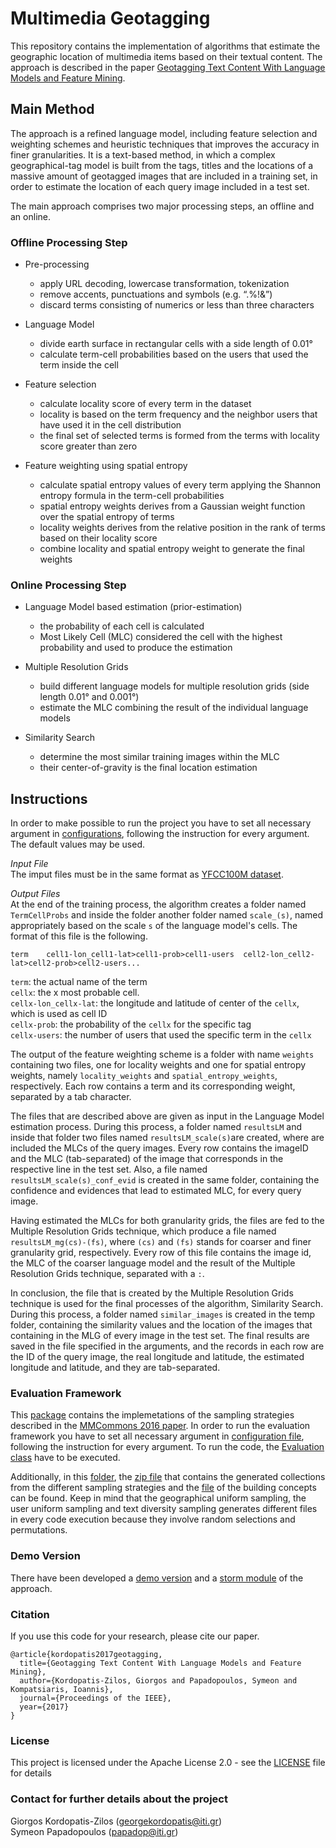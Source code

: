 Multimedia Geotagging
======

This repository contains the implementation of algorithms that estimate the geographic location of multimedia items based on their textual content. The approach is described in the paper <a href="https://www.researchgate.net/publication/318848293_Geotagging_Text_Content_With_Language_Models_and_Feature_Mining">Geotagging Text Content With Language Models and Feature Mining</a>.



<h2>Main Method</h2>

The approach is a refined language model, including feature selection and weighting schemes and heuristic techniques that improves the accuracy in finer granularities. It is a text-based method, in which a complex geographical-tag model is built from the tags, titles and the locations of a massive amount of geotagged images that are included in a training set, in order to estimate the location of each query image included in a test set.

The main approach comprises two major processing steps, an offline and an online.

<h3>Offline Processing Step</h3>

* Pre-processing
	* apply URL decoding, lowercase transformation, tokenization
	* remove accents, punctuations and symbols (e.g. “.%!&”)
	* discard terms consisting of numerics or less than three characters

* Language Model
	* divide earth surface in rectangular cells with a side length of 0.01°
	* calculate term-cell probabilities based on the users that used the term inside the cell

* Feature selection
	* calculate locality score of every term in the dataset
	* locality is based on the term frequency and the neighbor users that have used it in the cell distribution
	* the final set of selected terms is formed from the terms with locality score greater than zero 

* Feature weighting using spatial entropy
	* calculate spatial entropy values of every term applying the Shannon entropy formula in the term-cell probabilities
	* spatial entropy weights derives from a Gaussian weight function over the spatial entropy of terms
	* locality weights derives from the relative position in the rank of terms based on their locality score
	* combine locality and spatial entropy weight to generate the final weights
	
<h3>Online Processing Step</h3>

* Language Model based estimation (prior-estimation)
	* the probability of each cell is calculated
	* Most Likely Cell (MLC) considered the cell with the highest probability and used to produce the estimation

* Multiple Resolution Grids
	* build different language models for multiple resolution grids (side length 0.01° and 0.001°)
	* estimate the MLC combining the result of the individual language models

* Similarity Search
	* determine the most similar training images within the MLC
	* their center-of-gravity is the final location estimation


<h2>Instructions</h2>

In order to make possible to run the project you have to set all necessary argument in <a href="https://github.com/socialsensor/multimedia-geotagging/blob/master/config.properties">configurations</a>, following the instruction for every argument. The default values may be used. 


_Input File_<br>
The imput files must be in the same format as <a href="https://webscope.sandbox.yahoo.com/catalog.php?datatype=i&did=67">YFCC100M dataset</a>.


_Output Files_<br>
At the end of the training process, the algorithm creates a folder named `TermCellProbs` and inside the folder another folder named `scale_(s)`, named appropriately based on the scale `s` of the language model's cells. The format of this file is the following.

	term	cell1-lon_cell1-lat>cell1-prob>cell1-users  cell2-lon_cell2-lat>cell2-prob>cell2-users...
		
`term`: the actual name of the term<br>
`cellx`: the x most probable cell.<br>
`cellx-lon_cellx-lat`: the longitude and latitude of center of the `cellx`, which is used as cell ID<br>
`cellx-prob`: the probability of the `cellx` for the specific tag<br>
`cellx-users`: the number of users that used the specific term in the `cellx`

The output of the feature weighting scheme is a folder with name `weights` containing two files, one for locality weights and one for spatial entropy weights, namely `locality_weights` and `spatial_entropy_weights`, respectively. Each row contains a term and its corresponding weight, separated by a tab character.

The files that are described above are given as input in the Language Model estimation process. During this process, a folder named `resultsLM` and inside that folder two files named `resultsLM_scale(s)`are created, where are included the MLCs of the query images. Every row contains the imageID and the MLC (tab-separated) of the image that corresponds in the respective line in the test set. Also, a file named `resultsLM_scale(s)_conf_evid` is created in the same folder, containing the confidence and evidences that lead to estimated MLC, for every query image.

Having estimated the MLCs for both granularity grids, the files are fed to the Multiple Resolution Grids technique, which produce a file named `resultsLM_mg(cs)-(fs)`, where `(cs)` and `(fs)` stands for coarser and finer granularity grid, respectively. Every row of this file contains the image id, the MLC of the coarser language model and the result of the Multiple Resolution Grids technique, separated with a `:`.

In conclusion, the file that is created by the Multiple Resolution Grids technique is used for the final processes of the algorithm, Similarity Search. During this process, a folder named `similar_images` is created in the temp folder, containing the similarity values and the location of the images that containing in the MLG of every image in the test set. The final results are saved in the file specified in the arguments, and the records in each row are the ID of the query image, the real longitude and latitude, the estimated longitude and latitude, and they are tab-separated.

<h3>Evaluation Framework</h3>

This <a href="https://github.com/MKLab-ITI/multimedia-geotagging/tree/develop/src/main/java/gr/iti/mklab/mmcomms16">package</a> contains the implemetations of the sampling strategies described in the <a href="http://dl.acm.org/citation.cfm?doid=2983554.2983558">MMCommons 2016 paper</a>. In order to run the evaluation framework you have to set all necessary argument in <a href="https://github.com/MKLab-ITI/multimedia-geotagging/blob/master/eval.properties">configuration file</a>, following the instruction for every argument. To run the code, the <a href="https://github.com/MKLab-ITI/multimedia-geotagging/blob/master/src/test/java/gr/iti/mklab/main/Evaluation.java">Evaluation class</a> have to be executed.

Additionally, in this <a href="https://github.com/MKLab-ITI/multimedia-geotagging/blob/master/samples/">folder</a>, the <a href="https://github.com/MKLab-ITI/multimedia-geotagging/blob/master/samples/samples.zip">zip file</a> that contains the generated collections from the different sampling strategies and the <a href="https://github.com/MKLab-ITI/multimedia-geotagging/blob/master/samples/building_concepts.txt">file</a> of the building concepts can be found. Keep in mind that the geographical uniform sampling, the user uniform sampling and text diversity sampling generates different files in every code execution because they involve random selections and permutations.

<h3>Demo Version</h3>

There have been developed a <a href="https://github.com/socialsensor/multimedia-geotagging/tree/demo">demo version</a> and a <a href="https://github.com/socialsensor/multimedia-geotagging/tree/storm">storm module</a> of the approach.

<h3>Citation</h3>

If you use this code for your research, please cite our paper.
```
@article{kordopatis2017geotagging,
  title={Geotagging Text Content With Language Models and Feature Mining},
  author={Kordopatis-Zilos, Giorgos and Papadopoulos, Symeon and Kompatsiaris, Ioannis},
  journal={Proceedings of the IEEE},
  year={2017}
}
```

<h3>License</h3>

This project is licensed under the Apache License 2.0 - see the <a href="https://github.com/MKLab-ITI/multimedia-geotagging/blob/master/LICENSE">LICENSE</a> file for details


<h3>Contact for further details about the project</h3>

Giorgos Kordopatis-Zilos (georgekordopatis@iti.gr)<br>
Symeon Papadopoulos (papadop@iti.gr)
